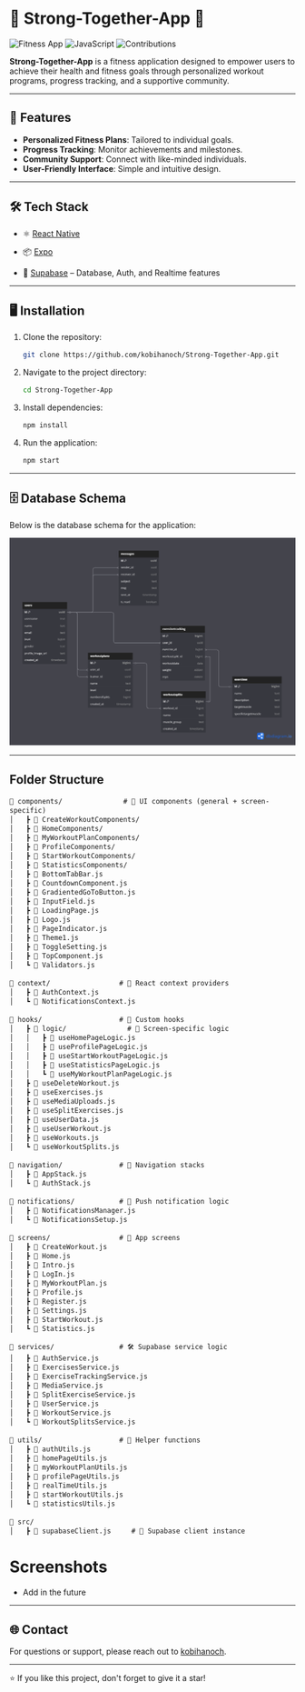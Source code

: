 # 🌟 Strong-Together-App 🌟

![Fitness App](https://img.shields.io/badge/Fitness-App-blue) ![JavaScript](https://img.shields.io/badge/Made%20With-JavaScript-yellow) ![Contributions](https://img.shields.io/badge/Contributions-Welcome-brightgreen)

**Strong-Together-App** is a fitness application designed to empower users to achieve their health and fitness goals through personalized workout programs, progress tracking, and a supportive community.

---

## 🚀 Features

- **Personalized Fitness Plans**: Tailored to individual goals.
- **Progress Tracking**: Monitor achievements and milestones.
- **Community Support**: Connect with like-minded individuals.
- **User-Friendly Interface**: Simple and intuitive design.

---

## 🛠️ Tech Stack

- ⚛️ [React Native](https://reactnative.dev/)

- 📦 [Expo](https://expo.dev/)

- 🧱 [Supabase](https://supabase.com/) – Database, Auth, and Realtime features

---

## 🖥️ Installation

1. Clone the repository:
   ```bash
   git clone https://github.com/kobihanoch/Strong-Together-App.git
   ```
2. Navigate to the project directory:
   ```bash
   cd Strong-Together-App
   ```
3. Install dependencies:
   ```bash
   npm install
   ```
4. Run the application:
   ```bash
   npm start
   ```

---

## 🗄️ Database Schema

Below is the database schema for the application:

![Database Diagram](assets/dbdiagram.png)

---

## Folder Structure

```
📁 components/               # 🧩 UI components (general + screen-specific)
│   ┣ 📂 CreateWorkoutComponents/
│   ┣ 📂 HomeComponents/
│   ┣ 📂 MyWorkoutPlanComponents/
│   ┣ 📂 ProfileComponents/
│   ┣ 📂 StartWorkoutComponents/
│   ┣ 📂 StatisticsComponents/
│   ┣ 📄 BottomTabBar.js
│   ┣ 📄 CountdownComponent.js
│   ┣ 📄 GradientedGoToButton.js
│   ┣ 📄 InputField.js
│   ┣ 📄 LoadingPage.js
│   ┣ 📄 Logo.js
│   ┣ 📄 PageIndicator.js
│   ┣ 📄 Theme1.js
│   ┣ 📄 ToggleSetting.js
│   ┣ 📄 TopComponent.js
│   ┗ 📄 Validators.js

📁 context/                 # 🧠 React context providers
│   ┣ 📄 AuthContext.js
│   ┗ 📄 NotificationsContext.js

📁 hooks/                   # 🧲 Custom hooks
│   ┣ 📁 logic/               # 📌 Screen-specific logic
│   │   ┣ 📄 useHomePageLogic.js
│   │   ┣ 📄 useProfilePageLogic.js
│   │   ┣ 📄 useStartWorkoutPageLogic.js
│   │   ┣ 📄 useStatisticsPageLogic.js
│   │   ┗ 📄 useMyWorkoutPlanPageLogic.js
│   ┣ 📄 useDeleteWorkout.js
│   ┣ 📄 useExercises.js
│   ┣ 📄 useMediaUploads.js
│   ┣ 📄 useSplitExercises.js
│   ┣ 📄 useUserData.js
│   ┣ 📄 useUserWorkout.js
│   ┣ 📄 useWorkouts.js
│   ┗ 📄 useWorkoutSplits.js

📁 navigation/              # 🧭 Navigation stacks
│   ┣ 📄 AppStack.js
│   ┗ 📄 AuthStack.js

📁 notifications/           # 🔔 Push notification logic
│   ┣ 📄 NotificationsManager.js
│   ┗ 📄 NotificationsSetup.js

📁 screens/                 # 📱 App screens
│   ┣ 📄 CreateWorkout.js
│   ┣ 📄 Home.js
│   ┣ 📄 Intro.js
│   ┣ 📄 LogIn.js
│   ┣ 📄 MyWorkoutPlan.js
│   ┣ 📄 Profile.js
│   ┣ 📄 Register.js
│   ┣ 📄 Settings.js
│   ┣ 📄 StartWorkout.js
│   ┗ 📄 Statistics.js

📁 services/                # 🛠️ Supabase service logic
│   ┣ 📄 AuthService.js
│   ┣ 📄 ExercisesService.js
│   ┣ 📄 ExerciseTrackingService.js
│   ┣ 📄 MediaService.js
│   ┣ 📄 SplitExerciseService.js
│   ┣ 📄 UserService.js
│   ┣ 📄 WorkoutService.js
│   ┗ 📄 WorkoutSplitsService.js

📁 utils/                   # 🔧 Helper functions
│   ┣ 📄 authUtils.js
│   ┣ 📄 homePageUtils.js
│   ┣ 📄 myWorkoutPlanUtils.js
│   ┣ 📄 profilePageUtils.js
│   ┣ 📄 realTimeUtils.js
│   ┣ 📄 startWorkoutUtils.js
│   ┗ 📄 statisticsUtils.js

📁 src/
│	┣ 📄 supabaseClient.js     # 🔌 Supabase client instance

```

# Screenshots

- Add in the future

---

## 🌐 Contact

For questions or support, please reach out to [kobihanoch](https://github.com/kobihanoch).

---

⭐ If you like this project, don't forget to give it a star!
